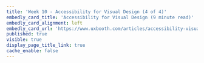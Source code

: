 ```yaml
---
title: 'Week 10 - Accessibility for Visual Design (4 of 4)'
embedly_card_title: 'Accessibility for Visual Design (9 minute read)'
embedly_card_alignment: left
embedly_card_url: 'https://www.uxbooth.com/articles/accessibility-visual-design/'
published: true
visible: true
display_page_title_link: true
cache_enable: false
---
```

